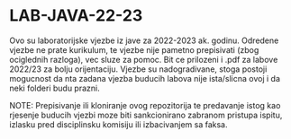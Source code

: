 # LAB-JAVA-22-23

Ovo su laboratorijske vjezbe iz jave za 2022-2023 ak. godinu. Odredene vjezbe ne prate kurikulum, te vjezbe nije pametno prepisivati (zbog ociglednih razloga), vec sluze
za pomoc. Bit ce prilozeni i .pdf za labove 2022/23 za bolju orijentaciju. Vjezbe su nadogradivane, stoga postoji mogucnost da nta zadana vjezba buducih labova nije
ista/slicna ovoj i da neki folderi budu prazni.


NOTE: Prepisivanje ili kloniranje ovog repozitorija te predavanje istog kao rjesenje buducih vjezbi moze biti sankcionirano zabranom pristupa ispitu, izlasku pred 
disciplinsku komisiju ili izbacivanjem sa faksa. 
